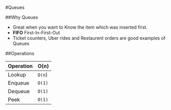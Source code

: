 #Queues

##Why Queues

* Great when you want to Know the item which was inserted first.
* **FIFO** First-In-First-Out
* Ticket counters, Uber rides and Restaurent orders are good examples of Queues

##Operations

| Operation     | O(n)   |
|:--------------|--------|
| Lookup        | `O(n`) |
| Enqueue       | `O(1)` |
| Dequeue       | `O(1)` |
| Peek          | `O(1)` |